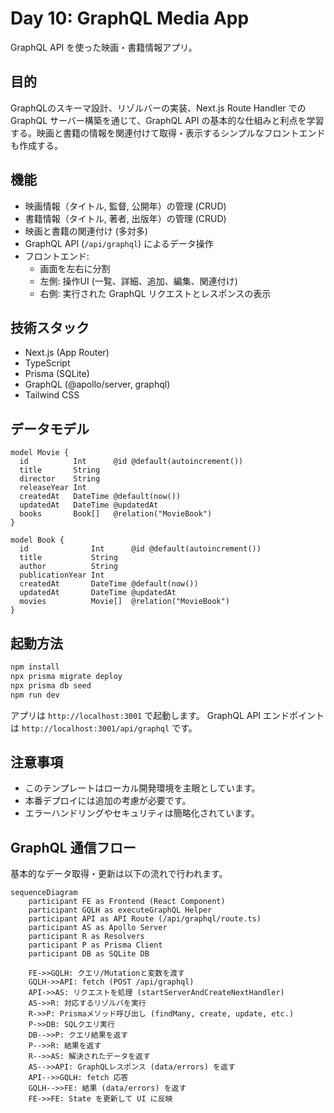 # Day 10: GraphQL Media App

GraphQL API を使った映画・書籍情報アプリ。

## 目的

GraphQLのスキーマ設計、リゾルバーの実装、Next.js Route Handler での GraphQL サーバー構築を通じて、GraphQL API の基本的な仕組みと利点を学習する。映画と書籍の情報を関連付けて取得・表示するシンプルなフロントエンドも作成する。

## 機能

- 映画情報（タイトル, 監督, 公開年）の管理 (CRUD)
- 書籍情報（タイトル, 著者, 出版年）の管理 (CRUD)
- 映画と書籍の関連付け (多対多)
- GraphQL API (`/api/graphql`) によるデータ操作
- フロントエンド:
  - 画面を左右に分割
  - 左側: 操作UI (一覧、詳細、追加、編集、関連付け)
  - 右側: 実行された GraphQL リクエストとレスポンスの表示

## 技術スタック

- Next.js (App Router)
- TypeScript
- Prisma (SQLite)
- GraphQL (@apollo/server, graphql)
- Tailwind CSS

## データモデル

```prisma
model Movie {
  id          Int      @id @default(autoincrement())
  title       String
  director    String
  releaseYear Int
  createdAt   DateTime @default(now())
  updatedAt   DateTime @updatedAt
  books       Book[]   @relation("MovieBook")
}

model Book {
  id              Int      @id @default(autoincrement())
  title           String
  author          String
  publicationYear Int
  createdAt       DateTime @default(now())
  updatedAt       DateTime @updatedAt
  movies          Movie[]  @relation("MovieBook")
}
```

## 起動方法

```bash
npm install
npx prisma migrate deploy
npx prisma db seed
npm run dev
```

アプリは `http://localhost:3001` で起動します。
GraphQL API エンドポイントは `http://localhost:3001/api/graphql` です。

## 注意事項

- このテンプレートはローカル開発環境を主眼としています。
- 本番デプロイには追加の考慮が必要です。
- エラーハンドリングやセキュリティは簡略化されています。

## GraphQL 通信フロー

基本的なデータ取得・更新は以下の流れで行われます。

```mermaid
sequenceDiagram
    participant FE as Frontend (React Component)
    participant GQLH as executeGraphQL Helper
    participant API as API Route (/api/graphql/route.ts)
    participant AS as Apollo Server
    participant R as Resolvers
    participant P as Prisma Client
    participant DB as SQLite DB

    FE->>GQLH: クエリ/Mutationと変数を渡す
    GQLH->>API: fetch (POST /api/graphql)
    API->>AS: リクエストを処理 (startServerAndCreateNextHandler)
    AS->>R: 対応するリゾルバを実行
    R->>P: Prismaメソッド呼び出し (findMany, create, update, etc.)
    P->>DB: SQLクエリ実行
    DB-->>P: クエリ結果を返す
    P-->>R: 結果を返す
    R-->>AS: 解決されたデータを返す
    AS-->>API: GraphQLレスポンス (data/errors) を返す
    API-->>GQLH: fetch 応答
    GQLH-->>FE: 結果 (data/errors) を返す
    FE->>FE: State を更新して UI に反映

```
